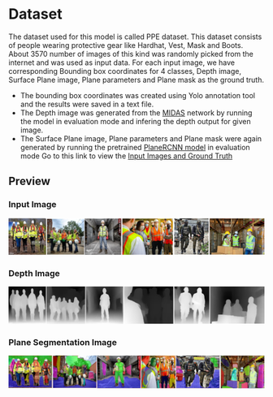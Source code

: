 # Dataset

The dataset used for this model is called PPE dataset. This dataset consists of people wearing protective gear like Hardhat, Vest, Mask and Boots. About 3570 number of images of this kind was randomly picked from the internet and was used as input data. For each input image, we have corresponding Bounding box coordinates for 4 classes, Depth image, Surface Plane image, Plane parameters and Plane mask as the ground truth.
 - The bounding box coordinates was created using Yolo annotation tool and the results were saved in a text file.
 - The Depth image was generated from the [MIDAS](https://github.com/intel-isl/MiDaS) network by running the model in evaluation mode and infering the depth output for given image.
 - The Surface Plane image, Plane parameters and Plane mask were again generated by running the pretrained [PlaneRCNN model](https://github.com/NVlabs/planercnn) in evaluation mode
Go to this link to view the [Input Images and Ground Truth](https://drive.google.com/drive/u/0/folders/1ijNY2BA2UHhNWuzu5b9WCCOz40v3gzvh)

## Preview

### Input Image

![](Images/InputImages.jpg)

### Depth Image

![](Images/Depth_Inputs.jpg)

### Plane Segmentation Image

![](Images/PlaneRCNN_Inputs.jpg)
